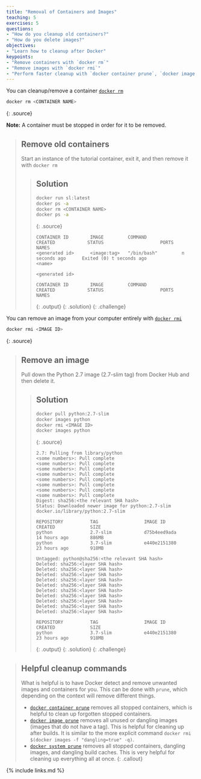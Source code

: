 ```yaml
---
title: "Removal of Containers and Images"
teaching: 5
exercises: 5
questions:
- "How do you cleanup old containers?"
- "How do you delete images?"
objectives:
- "Learn how to cleanup after Docker"
keypoints:
- "Remove containers with `docker rm`"
- "Remove images with `docker rmi`"
- "Perform faster cleanup with `docker container prune`, `docker image prune`, and `docker system prune`"
---
```


You can cleanup/remove a container [`docker rm`][docker-docs-rm]
~~~bash
docker rm <CONTAINER NAME>
~~~
{: .source}

**Note:** A container must be stopped in order for it to be removed.

> ## Remove old containers
>
> Start an instance of the tutorial container, exit it, and then remove it with
> `docker rm`
>
> > ## Solution
> >
> > ~~~bash
> > docker run sl:latest
> > docker ps -a
> > docker rm <CONTAINER NAME>
> > docker ps -a
> > ~~~
> > {: .source}
> >
> > ~~~
> >CONTAINER ID        IMAGE         COMMAND             CREATED            STATUS                     PORTS               NAMES
> ><generated id>      <image:tag>   "/bin/bash"         n seconds ago      Exited (0) t seconds ago                       <name>
> >
> ><generated id>
> >
> >CONTAINER ID        IMAGE         COMMAND             CREATED            STATUS                     PORTS               NAMES
> > ~~~
> > {: .output}
> {: .solution}
{: .challenge}

You can remove an image from your computer entirely with [`docker rmi`][docker-docs-rmi]
~~~bash
docker rmi <IMAGE ID>
~~~
{: .source}

> ## Remove an image
>
> Pull down the Python 2.7 image (2.7-slim tag) from Docker Hub and then delete it.
>
> > ## Solution
> >
> > ~~~bash
> > docker pull python:2.7-slim
> > docker images python
> > docker rmi <IMAGE ID>
> > docker images python
> > ~~~
> > {: .source}
> >
> > ~~~
> >2.7: Pulling from library/python
> ><some numbers>: Pull complete
> ><some numbers>: Pull complete
> ><some numbers>: Pull complete
> ><some numbers>: Pull complete
> ><some numbers>: Pull complete
> ><some numbers>: Pull complete
> ><some numbers>: Pull complete
> ><some numbers>: Pull complete
> >Digest: sha256:<the relevant SHA hash>
> >Status: Downloaded newer image for python:2.7-slim
> >docker.io/library/python:2.7-slim
> >
> >REPOSITORY          TAG                 IMAGE ID            CREATED             SIZE
> >python              2.7-slim            d75b4eed9ada        14 hours ago        886MB
> >python              3.7-slim            e440e2151380        23 hours ago        918MB
> >
> >Untagged: python@sha256:<the relevant SHA hash>
> >Deleted: sha256:<layer SHA hash>
> >Deleted: sha256:<layer SHA hash>
> >Deleted: sha256:<layer SHA hash>
> >Deleted: sha256:<layer SHA hash>
> >Deleted: sha256:<layer SHA hash>
> >Deleted: sha256:<layer SHA hash>
> >Deleted: sha256:<layer SHA hash>
> >Deleted: sha256:<layer SHA hash>
> >Deleted: sha256:<layer SHA hash>
> >Deleted: sha256:<layer SHA hash>
> >
> >REPOSITORY          TAG                 IMAGE ID            CREATED             SIZE
> >python              3.7-slim            e440e2151380        23 hours ago        918MB
> > ~~~
> > {: .output}
> {: .solution}
{: .challenge}

> ## Helpful cleanup commands
> What is helpful is to have Docker detect and remove unwanted images and containers for you.
> This can be done with `prune`, which depending on the context will remove different things.
> - [`docker container prune`](https://docs.docker.com/engine/reference/commandline/container_prune/) removes all stopped containers, which is helpful to clean up forgotten stopped containers.
> - [`docker image prune`](https://docs.docker.com/engine/reference/commandline/image_prune/) removes all unused or dangling images (images that do not have a tag). This is helpful for cleaning up after builds. It is similar to the more explicit command `docker rmi $(docker images -f "dangling=true" -q)`.
> - [`docker system prune`](https://docs.docker.com/engine/reference/commandline/system_prune/) removes all stopped containers, dangling images, and dangling build caches. This is very helpful for cleaning up everything all at once.
{: .callout}

[docker-docs-rm]: https://docs.docker.com/engine/reference/commandline/rm/
[docker-docs-rmi]: https://docs.docker.com/engine/reference/commandline/rmi/

{% include links.md %}
